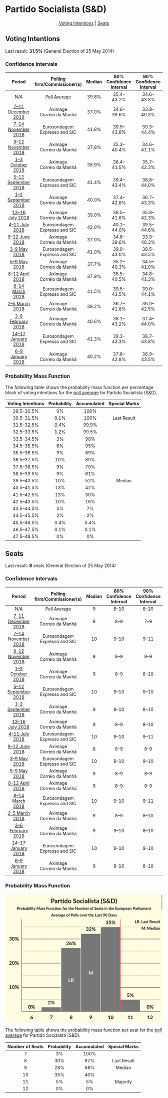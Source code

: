 # Partido Socialista (S&D)

<p align="center"><a href="#voting-intentions">Voting Intentions</a> | <a href="#seats">Seats</a></p>

## Voting Intentions

Last result: **31.5%** (General Election of 25 May 2014)

### Confidence Intervals

| Period     | Polling firm/Commissioner(s) | Median | 80% Confidence Interval | 90% Confidence Interval | 95% Confidence Interval | 99% Confidence Interval |
|:----------:|:----------------:|:-----------:|:-----------------------:|:-----------------------:|:-----------------------:|:-----------------------:|
| N/A | [Poll Average](average.html) | 39.8% | 35.4–43.2% | 34.6–43.8% | 33.9–44.4% | 32.6–45.5% |
| [7–11 December 2018](2018-12-11-Aximage.html) | Aximage <br> Correio da Manhã | 37.0% | 34.6–39.6% | 33.9–40.3% | 33.3–41.0% | 32.1–42.2% |
| [7–14 November 2018](2018-11-14-Eurosondagem.html) | Eurosondagem <br> Expresso and SIC | 41.8% | 39.9–43.8% | 39.3–44.4% | 38.9–44.9% | 37.9–45.9% |
| [9–12 November 2018](2018-11-12-Aximage.html) | Aximage <br> Correio da Manhã | 37.8% | 35.3–40.4% | 34.6–41.1% | 34.0–41.8% | 32.8–43.0% |
| [1–3 October 2018](2018-10-03-Aximage.html) | Aximage <br> Correio da Manhã | 38.9% | 36.4–41.5% | 35.7–42.3% | 35.1–42.9% | 33.9–44.2% |
| [5–12 September 2018](2018-09-12-Eurosondagem.html) | Eurosondagem <br> Expresso and SIC | 41.4% | 39.4–43.4% | 38.8–44.0% | 38.4–44.4% | 37.4–45.4% |
| [1–2 September 2018](2018-09-02-Aximage.html) | Aximage <br> Correio da Manhã | 40.0% | 37.4–42.6% | 36.7–43.3% | 36.1–43.9% | 34.9–45.2% |
| [13–16 July 2018](2018-07-16-Aximage.html) | Aximage <br> Correio da Manhã | 39.0% | 36.5–41.6% | 35.8–42.3% | 35.2–43.0% | 34.0–44.2% |
| [4–11 July 2018](2018-07-11-Eurosondagem.html) | Eurosondagem <br> Expresso and SIC | 42.0% | 40.1–44.0% | 39.5–44.6% | 39.0–45.1% | 38.1–46.1% |
| [9–12 June 2018](2018-06-12-Aximage.html) | Aximage <br> Correio da Manhã | 37.0% | 34.6–39.6% | 33.9–40.3% | 33.3–41.0% | 32.1–42.2% |
| [3–9 May 2018](2018-05-09-Eurosondagem.html) | Eurosondagem <br> Expresso and SIC | 41.0% | 39.0–43.0% | 38.5–43.5% | 38.0–44.0% | 37.0–45.0% |
| [5–9 May 2018](2018-05-09-Aximage.html) | Aximage <br> Correio da Manhã | 37.7% | 35.2–40.3% | 34.5–41.0% | 33.9–41.6% | 32.7–42.9% |
| [8–12 April 2018](2018-04-12-Aximage.html) | Aximage <br> Correio da Manhã | 37.9% | 35.5–40.5% | 34.8–41.3% | 34.1–41.9% | 33.0–43.1% |
| [8–14 March 2018](2018-03-14-Eurosondagem.html) | Eurosondagem <br> Expresso and SIC | 41.5% | 39.5–43.5% | 39.0–44.1% | 38.5–44.6% | 37.5–45.5% |
| [2–5 March 2018](2018-03-05-Aximage.html) | Aximage <br> Correio da Manhã | 39.2% | 36.7–41.8% | 36.0–42.5% | 35.4–43.1% | 34.2–44.4% |
| [3–6 February 2018](2018-02-06-Aximage.html) | Aximage <br> Correio da Manhã | 40.6% | 38.1–43.2% | 37.4–44.0% | 36.8–44.6% | 35.6–45.9% |
| [14–17 January 2018](2018-01-17-Eurosondagem.html) | Eurosondagem <br> Expresso and SIC | 41.3% | 39.3–43.3% | 38.7–43.8% | 38.3–44.3% | 37.3–45.3% |
| [6–9 January 2018](2018-01-09-Aximage.html) | Aximage <br> Correio da Manhã | 40.2% | 37.6–42.8% | 36.9–43.5% | 36.3–44.2% | 35.1–45.4% |

### Probability Mass Function

The following table shows the probability mass function per percentage block of voting intentions for the [poll average](average.html) for Partido Socialista (S&D).

| Voting Intentions | Probability | Accumulated | Special Marks |
|:-----------------:|:-----------:|:-----------:|:-------------:|
| 29.5–30.5% | 0% | 100% |  |
| 30.5–31.5% | 0.1% | 100% | Last Result |
| 31.5–32.5% | 0.4% | 99.9% |  |
| 32.5–33.5% | 1.2% | 99.5% |  |
| 33.5–34.5% | 3% | 98% |  |
| 34.5–35.5% | 6% | 95% |  |
| 35.5–36.5% | 9% | 89% |  |
| 36.5–37.5% | 10% | 80% |  |
| 37.5–38.5% | 9% | 70% |  |
| 38.5–39.5% | 9% | 61% |  |
| 39.5–40.5% | 10% | 52% | Median |
| 40.5–41.5% | 13% | 42% |  |
| 41.5–42.5% | 13% | 30% |  |
| 42.5–43.5% | 10% | 16% |  |
| 43.5–44.5% | 5% | 7% |  |
| 44.5–45.5% | 2% | 2% |  |
| 45.5–46.5% | 0.4% | 0.4% |  |
| 46.5–47.5% | 0.1% | 0.1% |  |
| 47.5–48.5% | 0% | 0% |  |


## Seats

Last result: **8** seats (General Election of 25 May 2014)

### Confidence Intervals

| Period     | Polling firm/Commissioner(s) | Median | 80% Confidence Interval | 90% Confidence Interval | 95% Confidence Interval | 99% Confidence Interval |
|:----------:|:----------------:|:------:|:-----------------------:|:-----------------------:|:-----------------------:|:-----------------------:|
| N/A | [Poll Average](average.html) | 9 | 8–10 | 8–10 | 7–11 | 7–11 |
| [7–11 December 2018](2018-12-11-Aximage.html) | Aximage <br> Correio da Manhã | 8 | 8–9 | 7–9 | 7–9 | 7–10 |
| [7–14 November 2018](2018-11-14-Eurosondagem.html) | Eurosondagem <br> Expresso and SIC | 10 | 9–10 | 9–11 | 9–11 | 9–11 |
| [9–12 November 2018](2018-11-12-Aximage.html) | Aximage <br> Correio da Manhã | 9 | 8–9 | 8–9 | 8–10 | 7–10 |
| [1–3 October 2018](2018-10-03-Aximage.html) | Aximage <br> Correio da Manhã | 9 | 8–9 | 8–10 | 8–10 | 7–10 |
| [5–12 September 2018](2018-09-12-Eurosondagem.html) | Eurosondagem <br> Expresso and SIC | 10 | 9–10 | 9–10 | 9–11 | 8–11 |
| [1–2 September 2018](2018-09-02-Aximage.html) | Aximage <br> Correio da Manhã | 9 | 8–10 | 8–10 | 8–10 | 8–11 |
| [13–16 July 2018](2018-07-16-Aximage.html) | Aximage <br> Correio da Manhã | 9 | 8–9 | 8–10 | 8–10 | 8–10 |
| [4–11 July 2018](2018-07-11-Eurosondagem.html) | Eurosondagem <br> Expresso and SIC | 10 | 9–10 | 9–11 | 9–11 | 9–11 |
| [9–12 June 2018](2018-06-12-Aximage.html) | Aximage <br> Correio da Manhã | 8 | 8–9 | 8–9 | 7–9 | 7–10 |
| [3–9 May 2018](2018-05-09-Eurosondagem.html) | Eurosondagem <br> Expresso and SIC | 10 | 9–10 | 9–10 | 9–11 | 8–11 |
| [5–9 May 2018](2018-05-09-Aximage.html) | Aximage <br> Correio da Manhã | 9 | 8–9 | 8–9 | 8–10 | 7–10 |
| [8–12 April 2018](2018-04-12-Aximage.html) | Aximage <br> Correio da Manhã | 9 | 8–9 | 8–9 | 8–10 | 7–10 |
| [8–14 March 2018](2018-03-14-Eurosondagem.html) | Eurosondagem <br> Expresso and SIC | 10 | 9–10 | 9–11 | 9–11 | 9–11 |
| [2–5 March 2018](2018-03-05-Aximage.html) | Aximage <br> Correio da Manhã | 9 | 8–9 | 8–10 | 8–10 | 8–10 |
| [3–6 February 2018](2018-02-06-Aximage.html) | Aximage <br> Correio da Manhã | 9 | 9–10 | 8–10 | 8–10 | 8–11 |
| [14–17 January 2018](2018-01-17-Eurosondagem.html) | Eurosondagem <br> Expresso and SIC | 10 | 9–10 | 9–10 | 9–11 | 9–11 |
| [6–9 January 2018](2018-01-09-Aximage.html) | Aximage <br> Correio da Manhã | 9 | 8–10 | 8–10 | 8–10 | 8–10 |

### Probability Mass Function

![Graph with seats probability mass function not yet produced](average-seats-pmf-partidosocialistasd.png "Seats Probability Mass Function")

The following table shows the probability mass function per seat for the [poll average](average.html) for Partido Socialista (S&D).

| Number of Seats | Probability | Accumulated | Special Marks |
|:---------------:|:-----------:|:-----------:|:-------------:|
| 7 | 3% | 100% |  |
| 8 | 30% | 97% | Last Result |
| 9 | 28% | 68% | Median |
| 10 | 35% | 40% |  |
| 11 | 5% | 5% | Majority |
| 12 | 0% | 0% |  |


